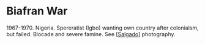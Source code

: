 # Biafran War

1967-1970. Nigeria. Spereratist (Igbo) wanting own country after colonialsm, but failed. 
Blocade and severe famine. See [[Salgado]] photography.

[//begin]: # "Autogenerated link references for markdown compatibility"
[Salgado]: salgado "Salgado"
[//end]: # "Autogenerated link references"